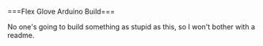 ===Flex Glove Arduino Build===

No one's going to build something as stupid as this, so I won't bother with a readme. 